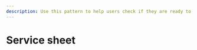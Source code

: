 ```yaml
---
description: Use this pattern to help users check if they are ready to start a service.
---
```


# Service sheet

